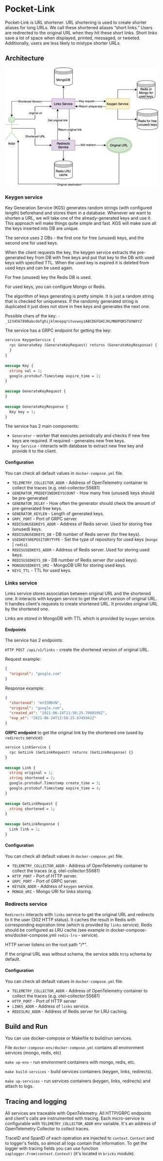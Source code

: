 # Pocket-Link

Pocket-Link is URL shortener. URL shortening is used to create shorter aliases for long URLs. We call these shortened
aliases “short links.” Users are redirected to the original URL when they hit these short links. Short links save a lot
of space when displayed, printed, messaged, or tweeted. Additionally, users are less likely to mistype shorter URLs.

## Architecture

![](arch.jpeg)

### Keygen service

Key Generation Service (KGS) generates random strings (with configured length) beforehand and stores them in a database.
Whenever we want to shorten a URL, we will take one of the already-generated keys and use it. This approach will make
things quite simple and fast. KGS will make sure all the keys inserted into DB are unique.

The service uses 2 DBs - the first one for free (unused) keys, and the second one for used keys.

When the client requests the key, the keygen service extracts the pre-generated key from DB with free keys and put that
key to the DB with used keys with specified TTL. When the used key is expired it is deleted from used keys and can be
used again.

For free (unused) key the Redis DB is used.

For used keys, you can configure Mongo or Redis.

The algorithm of keys generating is pretty simple. It is just a random string that is checked for uniqueness. If the
randomly generated string is duplicated it just does not store in free keys and generates the next one.

Possible chars of the key: ```-_1234567890abcdefghijklmnopqrstuvwxyzABCDEFGHIJKLMNOPQRSTUVWXYZ```

The service has a GRPC endpoint for getting the key:

```protobuf
service KeygenService {
  rpc GenerateKey (GenerateKeyRequest) returns (GenerateKeyResponse) {
  }
}

message Key {
  string val = 1;
  google.protobuf.Timestamp expire_time = 2;
}

message GenerateKeyRequest {
}

message GenerateKeyResponse {
  Key key = 1;
}
```

The service has 2 main components:

- ```Generator``` - worker that executes periodically and checks if new free keys are required. If required - generates
  new free keys.
- ```Key Service``` - interacts with database to extract new free key and provide it to the client.

#### Configuration

You can check all default values in ```docker-compose.yml``` file.

- ```TELEMETRY_COLLECTOR_ADDR``` - Address of OpenTelemetry container to collect the traces (e.g. otel-collector:55681)
- ```GENERATOR_PREDEFINEDKEYSCOUNT``` - How many free (unused) keys should be pre-generated
- ```GENERATOR_DELAY``` - How often the generator should check the amount of pre-generated free keys.
- ```GENERATOR_KEYLEN``` - Length of generated keys.
- ```GRPC_PORT``` - Port of GRPC server.
- ```REDISUNUSEDKEYS_ADDR``` - Address of Redis server. Used for storing free (unused) keys.
- ```REDISUNUSEDKEYS_DB``` - DB number of Redis server (for free keys).
- ```USEDKEYSREPOSITORYTYPE``` - Set the type of repository for used keys (```mongo``` | ```redis```).
- ```REDISUSEDKEYS_ADDR``` - Address of Redis server. Used for storing used keys.
- ```REDISUSEDKEYS_DB``` - DB number of Redis server (for used keys).
- ```MONGOUSEDKEYS_URI``` - MongoDB URI for storing used keys.
- ```KEYS_TTL``` - TTL for used keys.

### Links service

Links service stores association between original URL and the shortened one. It interacts with keygen service to get the
short version of original URL. It handles client's requests to create shortened URL. It provides original URL by the
shortened one.

Links are stored in MongoDB with TTL which is provided by ```keygen``` service.

#### Endpoints

The service has 2 endpoints:

```HTTP POST /api/v1/links``` - create the shortened version of original URL.

Request example:

```json
{
  "original": "google.com"
}
```

Response example:

```json
{
  "shortened": "mYZ5MDVN",
  "original": "google.com",
  "created_at": "2021-06-24T11:58:25.7068599Z",
  "exp_at": "2021-06-24T12:58:25.6745942Z"
}
```

**GRPC endpoint** to get the original link by the shortened one (used by ```redirects``` service):

```protobuf
service LinkService {
  rpc GetLink (GetLinkRequest) returns (GetLinkResponse) {}
}

message Link {
  string original = 1;
  string shortened = 2;
  google.protobuf.Timestamp create_time = 3;
  google.protobuf.Timestamp expire_time = 4;
}

message GetLinkRequest {
  string shortened = 1;
}

message GetLinkResponse {
  Link link = 1;
}
```

#### Configuration

You can check all default values in ```docker-compose.yml``` file.

- ```TELEMETRY_COLLECTOR_ADDR``` - Address of OpenTelemetry container to collect the traces (e.g. otel-collector:55681)
- ```HTTP_PORT``` - Port of HTTP server.
- ```GRPC_PORT``` - Port of GRPC server.
- ```KEYGEN_ADDR``` - Address of ```keygen``` service.
- ```MONGO_URI``` - Mongo URI for links storing.

### Redirects service

```Redirects``` interacts with ```links``` service to get the original URL and redirects to it the user (302 HTTP
status). It caches the result in Redis with corresponding expiration time (which is provided by ```links``` service).
Redis should be configured as LRU cache
(see example in docker-compose-env/docker-compose.yml ```redis-lru``` - service).

HTTP server listens on the root path "/*".

If the original URL was without schema, the service adds ```http``` schema by default.

#### Configuration

You can check all default values in ```docker-compose.yml``` file.

- ```TELEMETRY_COLLECTOR_ADDR``` - Address of OpenTelemetry container to collect the traces (e.g. otel-collector:55681)
- ```HTTP_PORT``` - Port of HTTP server
- ```LINKS_ADDR``` - Address of ```links``` service.
- ```REDISLRU_ADDR``` - Address of Redis server for LRU caching.

## Build and Run

You can use docker-compose or Makefile to build/run services.

File ```docker-compose-env/docker-compose.yml``` contains all environment services (mongo, redis, etc)

```make up-env``` - run environment containers with mongo, redis, etc.

```make build-services``` - build services containers (keygen, links, redirects).

```make up-services``` - run services containers (keygen, links, redirects) and attach to logs.

## Tracing and logging

All services are traceable with OpenTelemetry. All HTTP/GRPC endpoints and client's calls are instrumented with tracing.
Each micro-service is configurable with ```TELEMETRY_COLLECTOR_ADDR``` env variable. It's an address of OpenTelemetry
Collector to collect traces.

TraceID and SpanID of each operation are injected to ```context.Context``` and to logger's fields, so almost all logs
contain that information. To get the logger with tracing fields you can use
function ```zaplogger.From(context.Context)``` (it's located in ```bricks``` module).